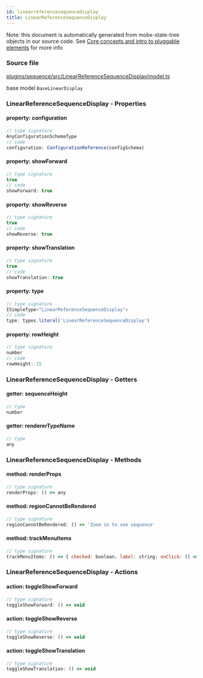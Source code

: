 ```yaml
---
id: linearreferencesequencedisplay
title: LinearReferenceSequenceDisplay
---
```


Note: this document is automatically generated from mobx-state-tree objects in
our source code. See
[Core concepts and intro to pluggable elements](/docs/developer_guide/) for more
info

### Source file

[plugins/sequence/src/LinearReferenceSequenceDisplay/model.ts](https://github.com/GMOD/jbrowse-components/blob/main/plugins/sequence/src/LinearReferenceSequenceDisplay/model.ts)

base model `BaseLinearDisplay`

### LinearReferenceSequenceDisplay - Properties

#### property: configuration

```js
// type signature
AnyConfigurationSchemaType
// code
configuration: ConfigurationReference(configSchema)
```

#### property: showForward

```js
// type signature
true
// code
showForward: true
```

#### property: showReverse

```js
// type signature
true
// code
showReverse: true
```

#### property: showTranslation

```js
// type signature
true
// code
showTranslation: true
```

#### property: type

```js
// type signature
ISimpleType<"LinearReferenceSequenceDisplay">
// code
type: types.literal('LinearReferenceSequenceDisplay')
```

#### property: rowHeight

```js
// type signature
number
// code
rowHeight: 15
```

### LinearReferenceSequenceDisplay - Getters

#### getter: sequenceHeight

```js
// type
number
```

#### getter: rendererTypeName

```js
// type
any
```

### LinearReferenceSequenceDisplay - Methods

#### method: renderProps

```js
// type signature
renderProps: () => any
```

#### method: regionCannotBeRendered

```js
// type signature
regionCannotBeRendered: () => 'Zoom in to see sequence'
```

#### method: trackMenuItems

```js
// type signature
trackMenuItems: () => { checked: boolean; label: string; onClick: () => void; type: string; }[]
```

### LinearReferenceSequenceDisplay - Actions

#### action: toggleShowForward

```js
// type signature
toggleShowForward: () => void
```

#### action: toggleShowReverse

```js
// type signature
toggleShowReverse: () => void
```

#### action: toggleShowTranslation

```js
// type signature
toggleShowTranslation: () => void
```

